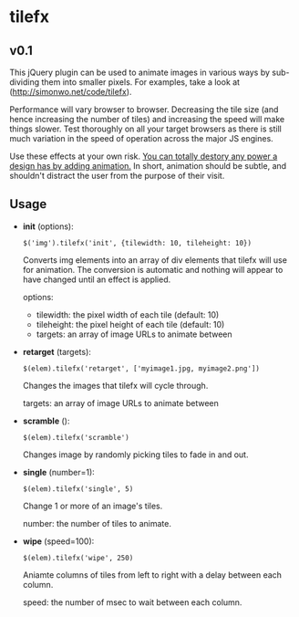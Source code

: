 tilefx
======

v0.1
----

This jQuery plugin can be used to animate images in various ways
by sub-dividing them into smaller pixels. For examples, take a
look at (http://simonwo.net/code/tilefx).

Performance will vary browser to browser. Decreasing the tile
size (and hence increasing the number of tiles) and increasing
the speed will make things slower. Test thoroughly on all your
target browsers as there is still much variation in the speed
of operation across the major JS engines.

Use these effects at your own risk. [You can totally destory any
power a design has by adding animation.](bit.ly/17WmHpE) In short,
animation should be subtle, and shouldn't distract the user from
the purpose of their visit.

Usage
-----

* **init** (options):

  `$('img').tilefx('init', {tilewidth: 10, tileheight: 10})`

  Converts img elements into an array of div elements that tilefx
  will use for animation. The conversion is automatic and nothing
  will appear to have changed until an effect is applied.

  options:
  * tilewidth: the pixel width of each tile (default: 10)
  * tileheight: the pixel height of each tile (default: 10)
  * targets: an array of image URLs to animate between

* **retarget** (targets):

  `$(elem).tilefx('retarget', ['myimage1.jpg, myimage2.png'])`

  Changes the images that tilefx will cycle through.

  targets: an array of image URLs to animate between

* **scramble** ():

  `$(elem).tilefx('scramble')`

  Changes image by randomly picking tiles to fade in and out.

* **single** (number=1):

  `$(elem).tilefx('single', 5)`

  Change 1 or more of an image's tiles.

  number: the number of tiles to animate.

* **wipe** (speed=100):

  `$(elem).tilefx('wipe', 250)`

  Aniamte columns of tiles from left to right with a delay
  between each column.

  speed: the number of msec to wait between each column.